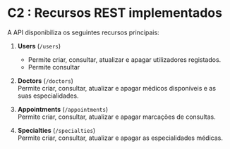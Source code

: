 # C2 : Recursos REST implementados

A API disponibiliza os seguintes recursos principais:

1. **Users** (`/users`)
   - Permite criar, consultar, atualizar e apagar utilizadores registados.
   - Permite consultar 
2. **Doctors** (`/doctors`)  
   Permite criar, consultar, atualizar e apagar médicos disponíveis e as suas especialidades.

3. **Appointments** (`/appointments`)  
   Permite criar, consultar, atualizar e apagar marcações de consultas.

4. **Specialties** (`/specialties`)  
   Permite criar, consultar, atualizar e apagar as especialidades médicas.
